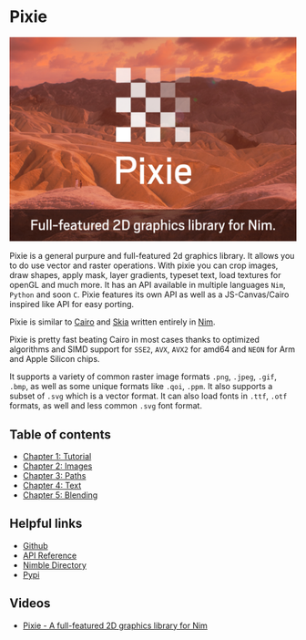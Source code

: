
# Pixie

![intro](images/intro1.png)

Pixie is a general purpure and full-featured 2d graphics library.
It allows you to do use vector and raster operations.
With pixie you can crop images, draw shapes, apply mask, layer gradients, typeset text, load textures for openGL and much more.
It has an API available in multiple languages `Nim`, `Python` and soon `C`.
Pixie features its own API as well as a JS-Canvas/Cairo inspired like API for easy porting.

Pixie is similar to [Cairo](https://www.cairographics.org/) and [Skia](https://skia.org) written entirely in [Nim](https://nim-lang.org/).

Pixie is pretty fast beating Cairo in most cases thanks to optimized algorithms and SIMD support for `SSE2`, `AVX`, `AVX2` for amd64 and `NEON` for Arm and Apple Silicon chips.

It supports a variety of common raster image formats `.png`, `.jpeg`, `.gif`, `.bmp`, as well as some unique formats like `.qoi`, `.ppm`. It also supports a subset of `.svg` which is a vector format.
It can also load fonts in `.ttf`, `.otf` formats, as well and less common `.svg` font format.

## Table of contents

* [Chapter 1: Tutorial](tutorial.md)
* [Chapter 2: Images](images.md)
* [Chapter 3: Paths](paths.md)
* [Chapter 4: Text](text.md)
* [Chapter 5: Blending](blending.md)

## Helpful links

* [Github](https://github.com/treeform/pixie)
* [API Reference](https://nimdocs.com/treeform/pixie/pixie.html)
* [Nimble Directory](https://nimble.directory/pkg/pixie)
* [Pypi](https://pypi.org/project/pixie-python)

## Videos

* [Pixie - A full-featured 2D graphics library for Nim](https://www.youtube.com/watch?v=8acDfUIwLnk)
